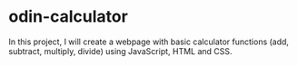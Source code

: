 # odin-calculator

In this project, I will create a webpage with basic calculator functions (add, subtract, multiply, divide) using JavaScript, HTML and CSS.
